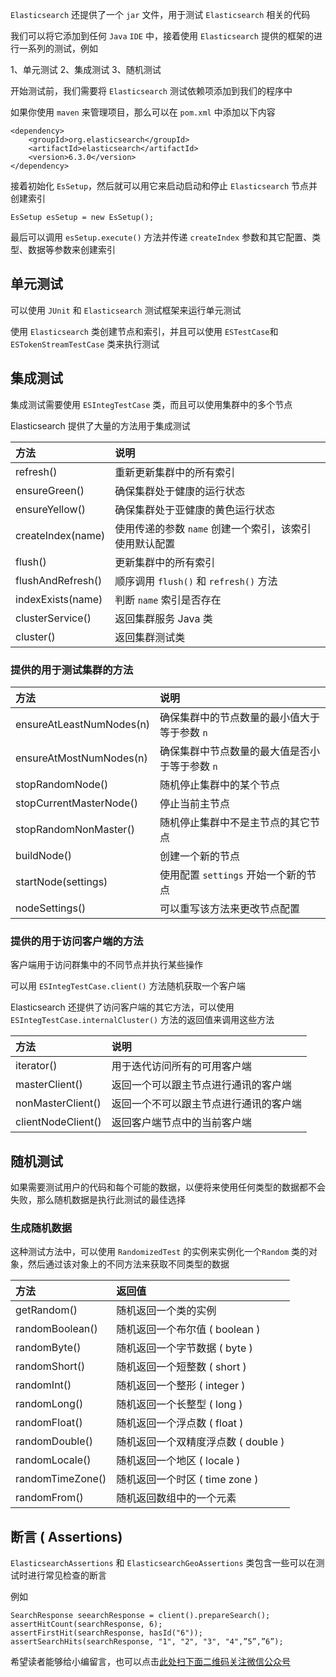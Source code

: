 `Elasticsearch` 还提供了一个 `jar` 文件，用于测试 `Elasticsearch` 相关的代码

我们可以将它添加到任何 `Java` `IDE` 中，接着使用 `Elasticsearch` 提供的框架的进行一系列的测试，例如

1、单元测试
2、集成测试
3、随机测试

开始测试前，我们需要将 `Elasticsearch` 测试依赖项添加到我们的程序中

如果你使用 `maven` 来管理项目，那么可以在 `pom.xml` 中添加以下内容

```
<dependency>
    <groupId>org.elasticsearch</groupId>
    <artifactId>elasticsearch</artifactId>
    <version>6.3.0</version>
</dependency>
```

接着初始化 `EsSetup`，然后就可以用它来启动启动和停止 `Elasticsearch` 节点并创建索引

```
EsSetup esSetup = new EsSetup();
```

最后可以调用 `esSetup.execute()` 方法并传递 `createIndex` 参数和其它配置、类型、数据等参数来创建索引

## 单元测试 ##

可以使用 `JUnit` 和 `Elasticsearch` 测试框架来运行单元测试

使用 `Elasticsearch` 类创建节点和索引，并且可以使用 `ESTestCase`和 `ESTokenStreamTestCase` 类来执行测试

## 集成测试 ##

集成测试需要使用 `ESIntegTestCase` 类，而且可以使用集群中的多个节点

Elasticsearch 提供了大量的方法用于集成测试

<table> 
 <thead> 
  <tr> 
   <th align="left">方法</th> 
   <th align="left">说明</th> 
  </tr> 
 </thead> 
 <tbody> 
  <tr> 
   <td align="left">refresh()</td> 
   <td align="left">重新更新集群中的所有索引</td> 
  </tr> 
  <tr> 
   <td align="left">ensureGreen()</td> 
   <td align="left">确保集群处于健康的运行状态</td> 
  </tr> 
  <tr> 
   <td align="left">ensureYellow()</td> 
   <td align="left">确保集群处于亚健康的黄色运行状态</td> 
  </tr> 
  <tr> 
   <td align="left">createIndex(name)</td> 
   <td align="left">使用传递的参数 <code>name</code> 创建一个索引，该索引使用默认配置</td> 
  </tr> 
  <tr> 
   <td align="left">flush()</td> 
   <td align="left">更新集群中的所有索引</td> 
  </tr> 
  <tr> 
   <td align="left">flushAndRefresh()</td> 
   <td align="left">顺序调用 <code>flush()</code> 和 <code>refresh()</code> 方法</td> 
  </tr> 
  <tr> 
   <td align="left">indexExists(name)</td> 
   <td align="left">判断 <code>name</code> 索引是否存在</td> 
  </tr> 
  <tr> 
   <td align="left">clusterService()</td> 
   <td align="left">返回集群服务 Java 类</td> 
  </tr> 
  <tr> 
   <td align="left">cluster()</td> 
   <td align="left">返回集群测试类</td> 
  </tr> 
 </tbody> 
</table>

### 提供的用于测试集群的方法 ###

<table> 
 <thead> 
  <tr> 
   <th align="left">方法</th> 
   <th align="left">说明</th> 
  </tr> 
 </thead> 
 <tbody> 
  <tr> 
   <td align="left">ensureAtLeastNumNodes(n)</td> 
   <td align="left">确保集群中的节点数量的最小值大于等于参数 <code>n</code></td> 
  </tr> 
  <tr> 
   <td align="left">ensureAtMostNumNodes(n)</td> 
   <td align="left">确保集群中节点数量的最大值是否小于等于参数 <code>n</code></td> 
  </tr> 
  <tr> 
   <td align="left">stopRandomNode()</td> 
   <td align="left">随机停止集群中的某个节点</td> 
  </tr> 
  <tr> 
   <td align="left">stopCurrentMasterNode()</td> 
   <td align="left">停止当前主节点</td> 
  </tr> 
  <tr> 
   <td align="left">stopRandomNonMaster()</td> 
   <td align="left">随机停止集群中不是主节点的其它节点</td> 
  </tr> 
  <tr> 
   <td align="left">buildNode()</td> 
   <td align="left">创建一个新的节点</td> 
  </tr> 
  <tr> 
   <td align="left">startNode(settings)</td> 
   <td align="left">使用配置 <code>settings</code> 开始一个新的节点</td> 
  </tr> 
  <tr> 
   <td align="left">nodeSettings()</td> 
   <td align="left">可以重写该方法来更改节点配置</td> 
  </tr> 
 </tbody> 
</table>

### 提供的用于访问客户端的方法 ###

客户端用于访问群集中的不同节点并执行某些操作

可以用 `ESIntegTestCase.client()` 方法随机获取一个客户端

Elasticsearch 还提供了访问客户端的其它方法，可以使用 `ESIntegTestCase.internalCluster()` 方法的返回值来调用这些方法

<table> 
 <thead> 
  <tr> 
   <th align="left">方法</th> 
   <th align="left">说明</th> 
  </tr> 
 </thead> 
 <tbody> 
  <tr> 
   <td align="left">iterator()</td> 
   <td align="left">用于迭代访问所有的可用客户端</td> 
  </tr> 
  <tr> 
   <td align="left">masterClient()</td> 
   <td align="left">返回一个可以跟主节点进行通讯的客户端</td> 
  </tr> 
  <tr> 
   <td align="left">nonMasterClient()</td> 
   <td align="left">返回一个不可以跟主节点进行通讯的客户端</td> 
  </tr> 
  <tr> 
   <td align="left">clientNodeClient()</td> 
   <td align="left">返回客户端节点中的当前客户端</td> 
  </tr> 
 </tbody> 
</table>

## 随机测试 ##

如果需要测试用户的代码和每个可能的数据，以便将来使用任何类型的数据都不会失败，那么随机数据是执行此测试的最佳选择

### 生成随机数据 ###

这种测试方法中，可以使用 `RandomizedTest` 的实例来实例化一个`Random` 类的对象，然后通过该对象上的不同方法来获取不同类型的数据

<table> 
 <thead> 
  <tr> 
   <th align="left">方法</th> 
   <th align="left">返回值</th> 
  </tr> 
 </thead> 
 <tbody> 
  <tr> 
   <td align="left">getRandom()</td> 
   <td align="left">随机返回一个类的实例</td> 
  </tr> 
  <tr> 
   <td align="left">randomBoolean()</td> 
   <td align="left">随机返回一个布尔值 ( boolean )</td> 
  </tr> 
  <tr> 
   <td align="left">randomByte()</td> 
   <td align="left">随机返回一个字节数据 ( byte )</td> 
  </tr> 
  <tr> 
   <td align="left">randomShort()</td> 
   <td align="left">随机返回一个短整数 ( short )</td> 
  </tr> 
  <tr> 
   <td align="left">randomInt()</td> 
   <td align="left">随机返回一个整形 ( integer )</td> 
  </tr> 
  <tr> 
   <td align="left">randomLong()</td> 
   <td align="left">随机返回一个长整型 ( long )</td> 
  </tr> 
  <tr> 
   <td align="left">randomFloat()</td> 
   <td align="left">随机返回一个浮点数 ( float )</td> 
  </tr> 
  <tr> 
   <td align="left">randomDouble()</td> 
   <td align="left">随机返回一个双精度浮点数 ( double )</td> 
  </tr> 
  <tr> 
   <td align="left">randomLocale()</td> 
   <td align="left">随机返回一个地区 ( locale )</td> 
  </tr> 
  <tr> 
   <td align="left">randomTimeZone()</td> 
   <td align="left">随机返回一个时区 ( time zone )</td> 
  </tr> 
  <tr> 
   <td align="left">randomFrom()</td> 
   <td align="left">随机返回数组中的一个元素</td> 
  </tr> 
 </tbody> 
</table>

## 断言 ( Assertions) ##

`ElasticsearchAssertions` 和 `ElasticsearchGeoAssertions` 类包含一些可以在测试时进行常见检查的断言

例如

```
SearchResponse seearchResponse = client().prepareSearch();
assertHitCount(searchResponse, 6);
assertFirstHit(searchResponse, hasId("6"));
assertSearchHits(searchResponse, "1", "2", "3", "4",”5”,”6”);
```

希望读者能够给小编留言，也可以点击[此处扫下面二维码关注微信公众号](https://www.ycbbs.vip/?p=28 "此处扫下面二维码关注微信公众号")